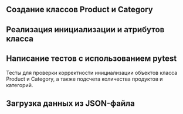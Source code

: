 
## Создание классов Product и Category 
## Реализация инициализации и атрибутов класса
## Написание тестов с использованием pytest 
Тесты для проверки корректности инициализации объектов класса Product и Category, а также подсчета количества продуктов и категорий.
## Загрузка данных из JSON-файла
